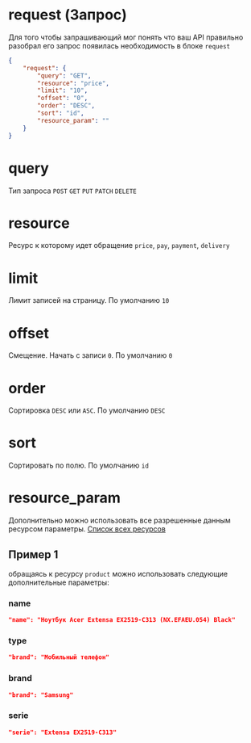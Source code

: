 # request (Запрос)
Для того чтобы запрашивающий мог понять что ваш API правильно разобрал его запрос появилась необходимость в блоке `request`

```json
{
    "request": {
        "query": "GET",
        "resource": "price",
        "limit": "10",
        "offset": "0",
        "order": "DESC",
        "sort": "id",
        "resource_param": ""
    }
}
```
# query
Тип запроса `POST` `GET` `PUT` `PATCH` `DELETE`
# resource
Ресурс к которому идет обращение `price`, `pay`, `payment`, `delivery`
# limit
Лимит записей на страницу. По умолчанию `10`
# offset
Смещение. Начать с записи `0`. По умолчанию `0`
# order
Сортировка `DESC` или `ASC`. По умолчанию `DESC`
# sort
Сортировать по полю. По умолчанию `id`
# resource_param
Дополнительно можно использовать все разрешенные данным ресурсом параметры. [Список всех ресурсов](https://github.com/pllano/APIS-2018/tree/master/resource)
## Пример 1 
обращаясь к ресурсу `product` можно использовать следующие дополнительные параметры:
### name
```json
"name": "Ноутбук Acer Extensa EX2519-C313 (NX.EFAEU.054) Black"
```
### type
```json
"brand": "Мобильный телефон"
```
### brand
```json
"brand": "Samsung"
```
### serie
```json
"serie": "Extensa EX2519-C313"
```
